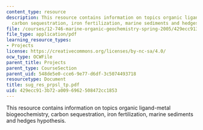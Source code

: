 ```yaml
---
content_type: resource
description: This resource contains information on topics organic ligand-metal biogeochemistry,
  carbon sequestration, iron fertilization, marine sediments and hedges hypothesis.
file: /courses/12-746-marine-organic-geochemistry-spring-2005/429ecc913b72a0096962508472cc1853_sug_res_prpsl_tp.pdf
file_type: application/pdf
learning_resource_types:
- Projects
license: https://creativecommons.org/licenses/by-nc-sa/4.0/
ocw_type: OCWFile
parent_title: Projects
parent_type: CourseSection
parent_uid: 548de5e0-cce6-9e77-d6df-3c5074493718
resourcetype: Document
title: sug_res_prpsl_tp.pdf
uid: 429ecc91-3b72-a009-6962-508472cc1853
---
```

This resource contains information on topics organic ligand-metal biogeochemistry, carbon sequestration, iron fertilization, marine sediments and hedges hypothesis.